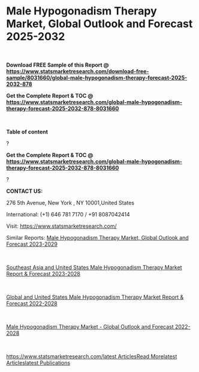 <h1>Male Hypogonadism Therapy Market, Global Outlook and Forecast 2025-2032</h1><br/><p><strong>Download FREE Sample of this Report @ <a href="https://www.statsmarketresearch.com/download-free-sample/8031660/global-male-hypogonadism-therapy-forecast-2025-2032-878">https://www.statsmarketresearch.com/download-free-sample/8031660/global-male-hypogonadism-therapy-forecast-2025-2032-878</a></strong></p>
 
 
 
 <div><b>Get the Complete Report & TOC @ <a href="https://www.statsmarketresearch.com/global-male-hypogonadism-therapy-forecast-2025-2032-878-8031660">https://www.statsmarketresearch.com/global-male-hypogonadism-therapy-forecast-2025-2032-878-8031660</a></b></div>
 
 
 
 <p><br />
 
 <b>Table of content</b></p>
 
 
 
 <p>? </p>
 
 
 
 <div><b>Get the Complete Report & TOC @ <a href="https://www.statsmarketresearch.com/global-male-hypogonadism-therapy-forecast-2025-2032-878-8031660">https://www.statsmarketresearch.com/global-male-hypogonadism-therapy-forecast-2025-2032-878-8031660</a></b></div>
 
 
 
 <p>? </p>
 
 
 
 <p><b>CONTACT US:</b><br />
 
 276 5th Avenue, New York , NY 10001,United States<br />
 
 International: (+1) 646 781 7170 / +91 8087042414<br />
 
 Visit: <a href="https://www.statsmarketresearch.com/">https://www.statsmarketresearch.com/</a><br />
 
 Similar Reports: <a href="https://www.statsmarketresearch.com/global-male-hypogonadism-therapy-forecast-2025-2032-878-8031660">Male Hypogonadism Therapy Market, Global Outlook and Forecast 2023-2029</a><br />
 
 <br />
 
 <a href="https://www.statsmarketresearch.com/global-male-hypogonadism-therapy-forecast-2025-2032-878-8031660">Southeast Asia and United States Male Hypogonadism Therapy Market Report & Forecast 2023-2028</a><br />
 
 <br />
 
 <a href="https://www.statsmarketresearch.com/global-male-hypogonadism-therapy-forecast-2025-2032-878-8031660">Global and United States Male Hypogonadism Therapy Market Report & Forecast 2022-2028</a><br />
 
 <br />
 
 <a href="https://www.statsmarketresearch.com/global-male-hypogonadism-therapy-forecast-2025-2032-878-8031660">Male Hypogonadism Therapy Market - Global Outlook and Forecast 2022-2028</a><br />
 
 <br />
 
 <a href="https://gyeongbokgung.com">https://www.statsmarketresearch.com/</a><a href="https://hallyeomaritime.com">latest Articles</a><a href="https://jingwansa.com">Read More</a><a href="https://nguoiviet.jp/">latest Articles</a><a href="https://www.intelmarketresearch.com/">latest Publications</a></p>